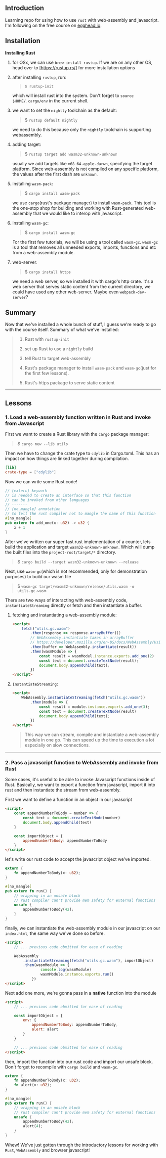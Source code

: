 ## Introduction ##

Learning repo for using how to use `rust` with web-assembly and javascript.
I'm following on the free course on [egghead.io](https://egghead.io/lessons/javascript-setup-rust-for-webassembly).

## Installation ##

**Installing Rust**

1. for OSx, we can use `brew install rustup`. If we are on any other OS, head over to [https://rustup.rs/] for more installation options

2. after installing `rustup`, run:

    > `$ rustup-init`

    which will install rust into the system. Don't forget to `source $HOME/.cargo/env` in the current shell.

3. we want to set the `nightly` toolchain as the default:

    > $ `rustup default nightly`

    we need to do this because only the `nightly` toolchain is supporting webassembly.

4. adding target:

    > $ `rustup target add wasm32-unknown-unknown`

    usually we add targets like `x68_64-apple-darwn`, specifying the target platform. Since web-assembly is not compiled on any specific platform, the values after the first dash are `unknown`.

5. installing `wasm-pack`:

    > $ `cargo install wasm-pack`

    we use `cargo`(rust's package manager) to install `wasm-pack`. This tool is the one-stop shop for building and working with Rust-generated web-assembly that we would like to interop with javascript. 

6. installing `wasm-gc`:

    > $ `cargo install wasm-gc`

    For the first few tutorials, we will be using a tool called `wasm-gc`. `wasm-gc` is a tool that removes all unneeded exports, imports, functions and etc from a web-assembly module.

7. web-server:

    > $ `cargo install https`

    we need a web server, so we installed it with cargo's http crate. It's a web server that serves static content from the current directory, we could have used any other web-server. Maybe even `webpack-dev-server`?

## Summary ##

Now that we've installed a whole bunch of stuff, I guess we're ready to go with the course itself. Summary of what we've installed:

> 1. Rust with `rustup-init`
> 
> 2. set up Rust to use a `nightly` build
> 
> 3. tell Rust to target web-assembly
>
> 4. Rust's package manager to install `wasm-pack` and `wasm-gc`(just for the first few lessons).
>
> 5. Rust's https package to serve static content

---

## Lessons ##

### 1. Load a web-assembly function written in Rust and invoke from Javascript ###

First we want to create a Rust library with the `cargo` package manager:

> $ `cargo new --lib utils`

Then we have to change the crate type to `cdylib` in Cargo.toml. This has an impact on how things are linked together during compilation.

```toml
[lib]
crate-type = ["cdylib"]
```

Now we can write some Rust code!

```rust
// [extern] keywork 
// is needed to create an interface so that this function 
// can be invoked from other languages
// -------
// [no_mangle] annotation 
// to tell the rust compiler not to mangle the name of this function
#[no_mangle]
pub extern fn add_one(x: u32) -> u32 {
    x + 1
}
```

After we've written our super fast rust implementation of a counter, lets build the application and target `wasm32-unknown-unknown`. Which will dump the built files into the `project-root/target/*` directory.

> $ `cargo build --target wasm32-unknown-unknown --release`

Next, use `wasm-gc`(which is not recommended, only for demonstration purposes) to build our wasm file

> $ `wasm-gc target/wasm32-unknown/release/utils.wasm -o utils.gc.wasm`

There are two ways of interacting with web-assembly code, `instantiateStreaming` directly or fetch and then instantiate a buffer.

1. fetching and instantiating a web-assembly module:

    ```html
    <script>
        fetch("utils.gc.wasm")
            .then(response => response.arrayBuffer())
            // WebAssembly.instantiate takes in arrayBuffer
            // https://developer.mozilla.org/en-US/docs/WebAssembly/Using_the_JavaScript_API
            .then(buffer => WebAssembly.instantiate(result))
            .then(wasmModule => {
                const result = wasmModel.instance.exports.add_one(2)
                const text = document.createTextNode(result);
                document.body.appendChild(text);
            })
    </script>
    ```

2. `InstantiateStreaming`:

    ```html
    <script>
        WebAssembly.instantiateStreaming(fetch("utils.gc.wasm"))
            .then(module => {
                const result = module.instance.exports.add_one(3);
                const text = document.createTextNode(result)
                document.body.appendChild(text);
            })
    </script>
    ```

    > This way we can stream, compile and instantiate a web-assembly module in one go. This can speed up the time to execution a lot especially on slow connections.

---

### 2. Pass a javascript function to WebAssembly and invoke from Rust ###

Some cases, it's useful to be able to invoke Javascript functions inside of Rust. Basically, we want to export a function from javascript, import it into rust and then instantiate the stream from web-assembly.

First we want to define a function in an object in our javascript

```html
<script>
    const appendNumberToBody = number => {
        const text = document.createTextNode(number)
        document.body.appendChild(text)
    }

    const importObject = {
        appendNumberToBody: appendNumberToBody
    }
</script>
```

let's write our rust code to accept the javascript object we've imported.

```rust
extern {
    fn appendNumberToBody(x: u32);
}

#[no_mangle]
pub extern fn run() {
    // wrapping in an unsafe block
    // rust compiler can't provide mem safety for external functions
    unsafe {
        appendNumberToBody(42);
    }
}
```

finally, we can instantiate the web-assembly module in our javascript on our `index.html`, the same way we've done so before.

```html
<script>
    // ... previous code obmitted for ease of reading

    WebAssembly
        .instantiateStreaming(fetch("utils.gc.wasm"), importObject)
        .then(wasmModule => {
                console.log(wasmModule)
                wasmModule.instance.exports.run()
            })
</script>
```

Next add one more, we're gonna pass in a **native** function into the module

```html
<script>
    // ... previous code obmitted for ease of reading

    const importObject = {
        env: {
            appendNumberToBody: appendNumberToBody,
            alert: alert
        }
    }

    // ... previous code obmitted for ease of reading
</script>
```

then, import the function into our rust code and import our unsafe block. Don't forget to recompile with `cargo build` and `wasm-gc`.

```rust
extern {
    fn appendNumberToBody(x: u32);
    fn alert(x: u32);
}

#[no_mangle]
pub extern fn run() {
    // wrapping in an unsafe block
    // rust compiler can't provide mem safety for external functions
    unsafe {
        appendNumberToBody(42);
        alert(4);
    }
}
```

Whew! We've just gotten through the introductory lessons for working with `Rust`, `WebAssembly` and browser javascript!